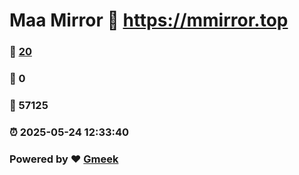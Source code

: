 # Maa Mirror :link: https://mmirror.top 
### :page_facing_up: [20](https://mmirror.top/tag.html) 
### :speech_balloon: 0 
### :hibiscus: 57125 
### :alarm_clock: 2025-05-24 12:33:40 
### Powered by :heart: [Gmeek](https://github.com/Meekdai/Gmeek)
